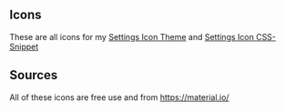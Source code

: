 ## Icons
These are all icons for my [Settings Icon Theme](https://github.com/Snapperito/Settings-Icons) and [Settings Icon CSS-Snippet](https://github.com/Snapperito/CSS-Snippets/tree/main/Settings%20Icons)

## Sources
All of these icons are free use and from https://material.io/
